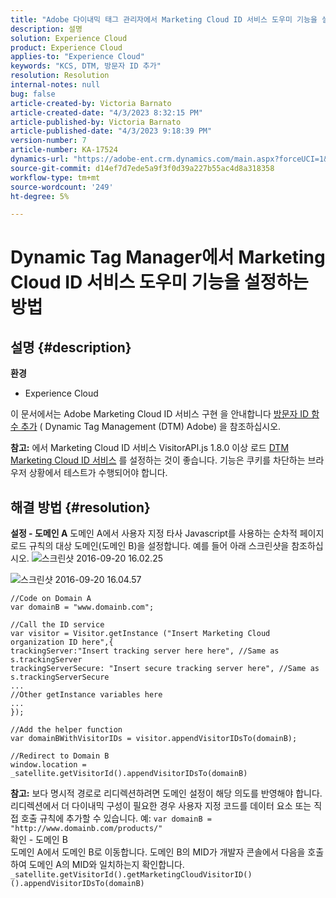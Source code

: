 ```yaml
---
title: "Adobe 다이내믹 태그 관리자에서 Marketing Cloud ID 서비스 도우미 기능을 설정하는 방법"
description: 설명
solution: Experience Cloud
product: Experience Cloud
applies-to: "Experience Cloud"
keywords: "KCS, DTM, 방문자 ID 추가"
resolution: Resolution
internal-notes: null
bug: false
article-created-by: Victoria Barnato
article-created-date: "4/3/2023 8:32:15 PM"
article-published-by: Victoria Barnato
article-published-date: "4/3/2023 9:18:39 PM"
version-number: 7
article-number: KA-17524
dynamics-url: "https://adobe-ent.crm.dynamics.com/main.aspx?forceUCI=1&pagetype=entityrecord&etn=knowledgearticle&id=b0261198-5ed2-ed11-a7c7-6045bd006d92"
source-git-commit: d14ef7d7ede5a9f3f0d39a227b55ac4d8a318358
workflow-type: tm+mt
source-wordcount: '249'
ht-degree: 5%

---
```


# Dynamic Tag Manager에서 Marketing Cloud ID 서비스 도우미 기능을 설정하는 방법

## 설명 {#description}

<b>환경</b>
- Experience Cloud


이 문서에서는 Adobe Marketing Cloud ID 서비스 구현 을 안내합니다 [방문자 ID 함수 추가](https://experienceleague.adobe.com/docs/id-service/using/id-service-api/methods/appendvisitorid.html?lang=ko-KR) ( Dynamic Tag Management (DTM) Adobe) 을 참조하십시오.

<b>참고:</b> 에서 Marketing Cloud ID 서비스 VisitorAPI.js 1.8.0 이상 로드 [DTM Marketing Cloud ID 서비스](https://experienceleague.adobe.com/docs/id-service/using/id-service-api/methods/getmcvid.html) 를 설정하는 것이 좋습니다. 기능은 쿠키를 차단하는 브라우저 상황에서 테스트가 수행되어야 합니다.


## 해결 방법 {#resolution}

<b>설정 - 도메인 A</b>
도메인 A에서 사용자 지정 타사 Javascript를 사용하는 순차적 페이지 로드 규칙의 대상 도메인(도메인 B)을 설정합니다. 예를 들어 아래 스크린샷을 참조하십시오.
![스크린샷 2016-09-20 16.02.25](https://helpx.adobe.com/content/dam/help/en/dtm/kb/how-to-set-marketing-cloud-id-service-helper-function-in-adobe-d/jcr%3acontent/main-pars/image/Screenshot%202016-09-20%2016.02.25.png "스크린샷 2016-09-20 16.02.25")

![스크린샷 2016-09-20 16.04.57](https://helpx.adobe.com/content/dam/help/en/dtm/kb/how-to-set-marketing-cloud-id-service-helper-function-in-adobe-d/jcr%3acontent/main-pars/image_1393293752/Screenshot%202016-09-20%2016.04.57.png "스크린샷 2016-09-20 16.04.57")

```clike
//Code on Domain A
var domainB = "www.domainb.com";
 
//Call the ID service
var visitor = Visitor.getInstance ("Insert Marketing Cloud organization ID here",{
trackingServer:"Insert tracking server here here", //Same as s.trackingServer
trackingServerSecure: "Insert secure tracking server here", //Same as s.trackingServerSecure
...
//Other getInstance variables here
...
});
 
//Add the helper function
var domainBWithVisitorIDs = visitor.appendVisitorIDsTo(domainB);
 
//Redirect to Domain B
window.location = _satellite.getVisitorId().appendVisitorIDsTo(domainB)
```


<b>참고:</b> 보다 명시적 경로로 리디렉션하려면 도메인 설정이 해당 의도를 반영해야 합니다. 리디렉션에서 더 다이내믹 구성이 필요한 경우 사용자 지정 코드를 데이터 요소 또는 직접 호출 규칙에 추가할 수 있습니다. 예: `var domainB = "http://www.domainb.com/products/"`
<br>확인 - 도메인 B<br>
도메인 A에서 도메인 B로 이동합니다. 도메인 B의 MID가 개발자 콘솔에서 다음을 호출하여 도메인 A의 MID와 일치하는지 확인합니다.  `_satellite.getVisitorId().getMarketingCloudVisitorID()().appendVisitorIDsTo(domainB)`

